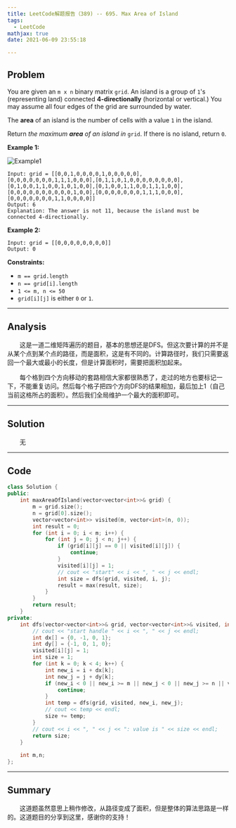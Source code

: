 ```yaml
---
title: LeetCode解题报告（389) -- 695. Max Area of Island
tags:
  - LeetCode
mathjax: true
date: 2021-06-09 23:55:18

---
```


## Problem

You are given an `m x n` binary matrix `grid`. An island is a group of `1`'s (representing land) connected **4-directionally** (horizontal or vertical.) You may assume all four edges of the grid are surrounded by water.

The **area** of an island is the number of cells with a value `1` in the island.

Return *the maximum **area** of an island in* `grid`. If there is no island, return `0`.

<!-- more -->

**Example 1:**

![Example1](https://assets.leetcode.com/uploads/2021/05/01/maxarea1-grid.jpg)

```
Input: grid = [[0,0,1,0,0,0,0,1,0,0,0,0,0],[0,0,0,0,0,0,0,1,1,1,0,0,0],[0,1,1,0,1,0,0,0,0,0,0,0,0],[0,1,0,0,1,1,0,0,1,0,1,0,0],[0,1,0,0,1,1,0,0,1,1,1,0,0],[0,0,0,0,0,0,0,0,0,0,1,0,0],[0,0,0,0,0,0,0,1,1,1,0,0,0],[0,0,0,0,0,0,0,1,1,0,0,0,0]]
Output: 6
Explanation: The answer is not 11, because the island must be connected 4-directionally.
```

**Example 2:**

```
Input: grid = [[0,0,0,0,0,0,0,0]]
Output: 0
```



**Constraints:**

- `m == grid.length`
- `n == grid[i].length`
- `1 <= m, n <= 50`
- `grid[i][j]` is either `0` or `1`.

------

## Analysis

&emsp;&emsp;这是一道二维矩阵遍历的题目，基本的思想还是DFS。但这次要计算的并不是从某个点到某个点的路径，而是面积，这是有不同的。计算路径时，我们只需要返回一个最大或最小的长度，但是计算面积时，需要把面积加起来。

&emsp;&emsp;每个格到四个方向移动的套路相信大家都很熟悉了，走过的地方也要标记一下，不能重复访问。然后每个格子把四个方向DFS的结果相加，最后加上1（自己当前这格所占的面积）。然后我们全局维护一个最大的面积即可。

------

## Solution

&emsp;&emsp;无

------

## Code

```c++
class Solution {
public:
    int maxAreaOfIsland(vector<vector<int>>& grid) {
        m = grid.size();
        n = grid[0].size();
        vector<vector<int>> visited(m, vector<int>(n, 0));
        int result = 0;
        for (int i = 0; i < m; i++) {
            for (int j = 0; j < n; j++) {
                if (grid[i][j] == 0 || visited[i][j]) {
                    continue;
                }
                visited[i][j] = 1;
                // cout << "start" << i << ", " << j << endl;
                int size = dfs(grid, visited, i, j);
                result = max(result, size);
            }
        }
        return result;
    }
private:
    int dfs(vector<vector<int>>& grid, vector<vector<int>>& visited, int i, int j) {
        // cout << "start handle " << i << ", " << j << endl;
        int dx[] = {0, -1, 0, 1};
        int dy[] = {-1, 0, 1, 0};
        visited[i][j] = 1;
        int size = 1;
        for (int k = 0; k < 4; k++) {
            int new_i = i + dx[k];
            int new_j = j + dy[k];
            if (new_i < 0 || new_i >= m || new_j < 0 || new_j >= n || visited[new_i][new_j] || grid[new_i][new_j] == 0) {
                continue;
            }
            int temp = dfs(grid, visited, new_i, new_j);
            // cout << temp << endl;
            size += temp;
        }
        // cout << i << ", " << j << ": value is " << size << endl;
        return size;
    }
    
    int m,n;
};
```

------

## Summary

&emsp;&emsp;这道题虽然意思上稍作修改，从路径变成了面积，但是整体的算法思路是一样的。这道题目的分享到这里，感谢你的支持！
